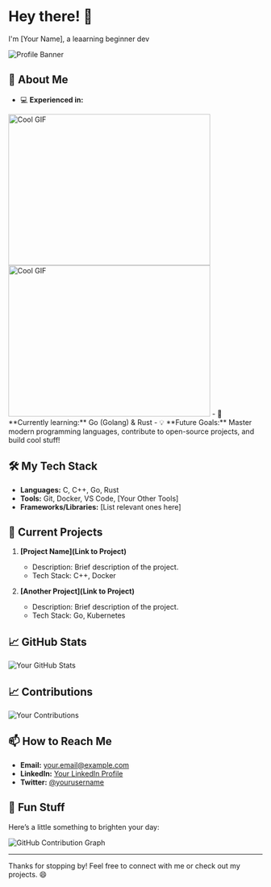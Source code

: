 # Hey there! 👋

I'm [Your Name], a leaarning beginner dev

![Profile Banner](https://via.placeholder.com/1200x300?text=Welcome+to+My+GitHub+Profile) <!-- Replace this with your own banner image -->

## 🚀 About Me

- 💻 **Experienced in:** 
<img src="https://www.pngitem.com/pimgs/m/31-312155_c-programming-language-logo-hd-png-download.png" width="400" height="300" alt="Cool GIF">
<img src="[https://github.com/yourusername/yourrepo/raw/main/assets/your-gif.gif](https://logodix.com/logo/1137946.png)" width="400" height="300" alt="Cool GIF">
- 🌱 **Currently learning:** Go (Golang) & Rust
- 💡 **Future Goals:** Master modern programming languages, contribute to open-source projects, and build cool stuff!

## 🛠️ My Tech Stack

- **Languages:** C, C++, Go, Rust
- **Tools:** Git, Docker, VS Code, [Your Other Tools]
- **Frameworks/Libraries:** [List relevant ones here]

## 🌟 Current Projects

1. **[Project Name](Link to Project)**
   - Description: Brief description of the project.
   - Tech Stack: C++, Docker

2. **[Another Project](Link to Project)**
   - Description: Brief description of the project.
   - Tech Stack: Go, Kubernetes

## 📈 GitHub Stats

![Your GitHub Stats](https://github-readme-stats.vercel.app/api?username=yourusername&show_icons=true&hide_title=false&hide=prs&count_private=true&hide_border=true&theme=radical)

## 📈 Contributions

![Your Contributions](https://github-readme-streak-stats.herokuapp.com/?user=yourusername&theme=radical)

## 📫 How to Reach Me

- **Email:** [your.email@example.com](mailto:your.email@example.com)
- **LinkedIn:** [Your LinkedIn Profile](https://www.linkedin.com/in/yourprofile)
- **Twitter:** [@yourusername](https://twitter.com/yourusername)

## 🎨 Fun Stuff

Here’s a little something to brighten your day:

![GitHub Contribution Graph](https://activity-graph.herokuapp.com/graph?username=yourusername&theme=github&hide_border=true)

---

Thanks for stopping by! Feel free to connect with me or check out my projects. 😄

<!--
**Jstmaul/Jstmaul** is a ✨ _special_ ✨ repository because its `README.md` (this file) appears on your GitHub profile.

Here are some ideas to get you started:

- 🔭 I’m currently working on ...
- 🌱 I’m currently learning ...
- 👯 I’m looking to collaborate on ...
- 🤔 I’m looking for help with ...
- 💬 Ask me about ...
- 📫 How to reach me: ...
- 😄 Pronouns: ...
- ⚡ Fun fact: ...
-->
